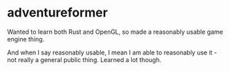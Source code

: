 # adventureformer

Wanted to learn both Rust and OpenGL, so made a reasonably usable game engine thing.

And when I say reasonably usable, I mean I am able to reasonably use it - not really a general public thing. Learned a lot though.
